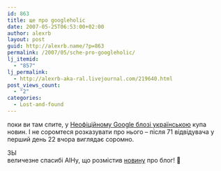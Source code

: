 ```yaml
---
id: 863
title: ще про googleholic
date: 2007-05-25T06:53:00+02:00
author: alexrb
layout: post
guid: http://alexrb.name/?p=863
permalink: /2007/05/sche-pro-googleholic/
lj_itemid:
  - "857"
lj_permalink:
  - http://alexrb-aka-ral.livejournal.com/219640.html
post_views_count:
  - "2"
categories:
  - Lost-and-found
---
```

поки ви там спите, у [Неофіційному Google блозі українською](http://googleholic.kiev.ua) купа новин. І не соромтеся розказувати про нього &#8211; після 71 відвідувача у перший день 22 вчора виглядає соромно.

ЗЫ  
величезне спасибі АІНу, що розмістив [новину](http://ain.com.ua/?itemid=5172) про блог! 🙂